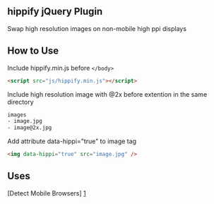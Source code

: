 hippify jQuery Plugin
-------

Swap high resolution images on non-mobile high ppi displays

How to Use
-------

Include hippify.min.js before ```</body>```

```html
<script src="js/hippify.min.js"></script>
```

Include high resolution image with @2x before extention in the same directory

```html
images
- image.jpg  
- image@2x.jpg
```

Add attribute data-hippi="true" to image tag

```html
<img data-hippi="true" src="image.jpg" />
```

Uses
-------
[Detect Mobile Browsers] [1]

[1]: http://detectmobilebrowsers.com/ "Detect Mobile Browsers"
